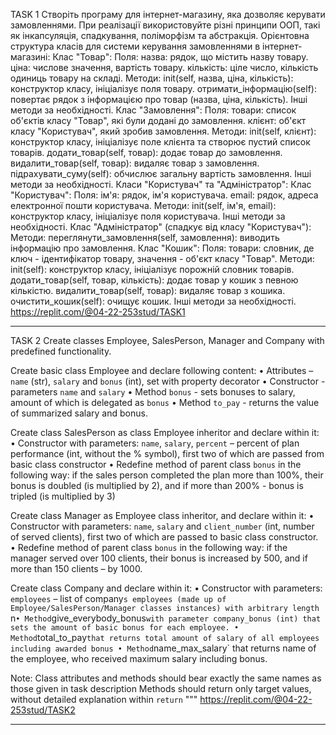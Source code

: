 TASK 1
Створіть програму для інтернет-магазину, яка дозволяє керувати замовленнями. При реалізації використовуйте різні принципи ООП, такі як інкапсуляція, спадкування, поліморфізм та абстракція.
Орієнтовна структура класів для системи керування замовленнями в інтернет-магазині:
Клас "Товар": Поля: назва: рядок, що містить назву товару. ціна: числове значення, вартість товару. кількість: ціле число, кількість одиниць товару на складі. Методи: init(self, назва, ціна, кількість): конструктор класу, ініціалізує поля товару. отримати_інформацію(self): повертає рядок з інформацією про товар (назва, ціна, кількість). Інші методи за необхідності.
Клас "Замовлення": Поля: товари: список об'єктів класу "Товар", які були додані до замовлення. клієнт: об'єкт класу "Користувач", який зробив замовлення. Методи: init(self, клієнт): конструктор класу, ініціалізує поле клієнта та створює пустий список товарів. додати_товар(self, товар): додає товар до замовлення. видалити_товар(self, товар): видаляє товар з замовлення. підрахувати_суму(self): обчислює загальну вартість замовлення. Інші методи за необхідності.
Класи "Користувач" та "Адміністратор":
Клас "Користувач": Поля: ім'я: рядок, ім'я користувача. email: рядок, адреса електронної пошти користувача. Методи: init(self, ім'я, email): конструктор класу, ініціалізує поля користувача. Інші методи за необхідності.
Клас "Адміністратор" (спадкує від класу "Користувач"): Методи: переглянути_замовлення(self, замовлення): виводить інформацію про замовлення.
Клас "Кошик": Поля: товари: словник, де ключ - ідентифікатор товару, значення - об'єкт класу "Товар". Методи: init(self): конструктор класу, ініціалізує порожній словник товарів. додати_товар(self, товар, кількість): додає товар у кошик з певною кількістю. видалити_товар(self, товар): видаляє товар з кошика. очистити_кошик(self): очищує кошик. Інші методи за необхідності.
https://replit.com/@04-22-253stud/TASK1
********************************************************************************************************************
TASK 2
Create classes Employee, SalesPerson, Manager and Company with predefined functionality.

Create basic class Employee and declare following content:
• Attributes – `name` (str), `salary` and `bonus` (int), set with property decorator
• Constructor - parameters `name` and `salary`
• Method `bonus` - sets bonuses to salary, amount of which is delegated as `bonus`
• Method `to_pay` - returns the value of summarized salary and bonus.

Create class SalesPerson as class Employee inheritor and declare within it:
• Constructor with parameters: `name`, `salary`, `percent` – percent of plan performance (int, without the % symbol), first two of which are passed from basic class constructor
• Redefine method of parent class `bonus` in the following way: if the sales person completed the plan more than 100%, their bonus is doubled (is multiplied by 2), and if more than 200% - bonus is tripled (is multiplied by 3)

Create class Manager as Employee class inheritor, and declare within it:
• Constructor with parameters: `name`, `salary` and `client_number` (int, number of served clients), first two of which are passed to basic class constructor.
• Redefine method of parent class `bonus` in the following way: if the manager served over 100 clients, their bonus is increased by 500, and if more than 150 clients – by 1000.

Create class Company and declare within it:
• Constructor with parameters: `employees` – list of company`s employees (made up of Employee/SalesPerson/Manager classes instances) with arbitrary length `n`
• Method `give_everybody_bonus` with parameter company_bonus (int) that sets the amount of basic bonus for each employee.
• Method `total_to_pay` that returns total amount of salary of all employees including awarded bonus
• Method `name_max_salary` that returns name of the employee, who received maximum salary including bonus.

Note:
Class attributes and methods should bear exactly the same names as those given in task description
Methods should return only target values, without detailed explanation within `return`
"""
https://replit.com/@04-22-253stud/TASK2
*************************************************************************************************************************
